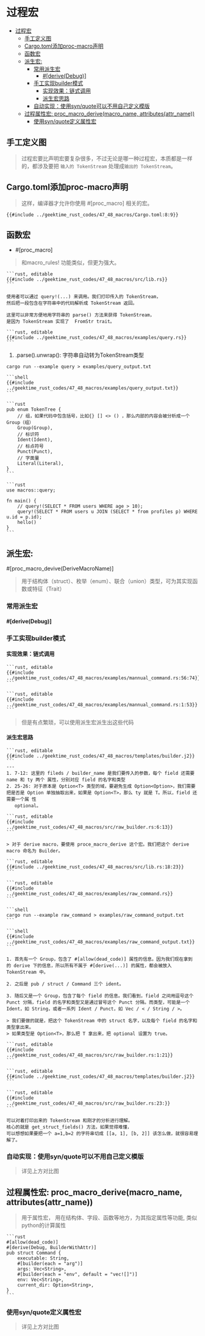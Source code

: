 # 过程宏

<!--ts-->
* [过程宏](#过程宏)
   * [手工定义图](#手工定义图)
   * [Cargo.toml添加proc-macro声明](#cargotoml添加proc-macro声明)
   * [函数宏](#函数宏)
   * [派生宏:](#派生宏)
      * [常用派生宏](#常用派生宏)
         * [#[derive(Debug)]](#derivedebug)
      * [手工实现builder模式](#手工实现builder模式)
         * [实现效果：链式调用](#实现效果链式调用)
         * [派生宏思路](#派生宏思路)
      * [自动实现：使用syn/quote可以不用自己定义模版](#自动实现使用synquote可以不用自己定义模版)
   * [过程属性宏: proc_macro_derive(macro_name, attributes(attr_name))](#过程属性宏-proc_macro_derivemacro_name-attributesattr_name)
      * [使用syn/quote定义属性宏](#使用synquote定义属性宏)

<!-- Created by https://github.com/ekalinin/github-markdown-toc -->
<!-- Added by: runner, at: Wed Oct 19 08:53:02 UTC 2022 -->

<!--te-->

## 手工定义图

> 过程宏要比声明宏要复杂很多，不过无论是哪一种过程宏，本质都是一样的，都涉及要把 `输入的 TokenStream` 处理成`输出的 TokenStream`。

## Cargo.toml添加proc-macro声明

> 这样，编译器才允许你使用 #[proc_macro] 相关的宏。

```toml, editable
{{#include ../geektime_rust_codes/47_48_macros/Cargo.toml:8:9}}
```

## 函数宏

- \#[proc_macro]

> 和macro_rules! 功能类似，但更为强大。

~~~admonish info title="src/lib.rs:定义过程函数宏示例：可以看到，都是处理TokenStream" collapsible=true
```rust, editable
{{#include ../geektime_rust_codes/47_48_macros/src/lib.rs}}
```
~~~

~~~admonish info title="TokenStream" collapsible=true
使用者可以通过 query!(...) 来调用。我们打印传入的 TokenStream，
然后把一段包含在字符串中的代码解析成 TokenStream 返回。

这里可以非常方便地用字符串的 parse() 方法来获得 TokenStream，
是因为 TokenStream 实现了  FromStr trait。
~~~

~~~admonish info title="examples/query.rs使用过冲示例" collapsible=true
```rust, editable
{{#include ../geektime_rust_codes/47_48_macros/examples/query.rs}}
```
~~~

1. .parse().unwrap(): 字符串自动转为TokenStream类型

```shell
cargo run --example query > examples/query_output.txt
```

~~~admonish info title="运行结果示例：可以看到打印出来的TokenStream" collapsible=true
```shell
{{#include ../geektime_rust_codes/47_48_macros/examples/query_output.txt}}
```
~~~

~~~admonish tip title='TokenStream是一个Iterator，里面包含一系列的TokenTree' collapsible=true
```rust
pub enum TokenTree {
    // 组，如果代码中包含括号，比如{} [] <> () ，那么内部的内容会被分析成一个Group（组）
    Group(Group), 
    // 标识符
    Ident(Ident),
    // 标点符号 
    Punct(Punct),
    // 字面量 
    Literal(Literal), 
}
```
~~~

~~~admonish info title="Group Example" collapsible=true
```rust
use macros::query;

fn main() {
    // query!(SELECT * FROM users WHERE age > 10);
    query!(SELECT * FROM users u JOIN (SELECT * from profiles p) WHERE u.id = p.id);
    hello()
}
```
~~~

## 派生宏:

#[proc_macro_devive(DeriveMacroName)]

> 用于结构体（struct）、枚举（enum）、联合（union）类型，可为其实现函数或特征（Trait）

### 常用派生宏

#### #[derive(Debug)]

### 手工实现builder模式

#### 实现效果：链式调用

~~~admonish info title="想到达到链式调用的效果" collapsible=true
```rust, editable
{{#include ../geektime_rust_codes/47_48_macros/examples/mannual_command.rs:56:74}}
```
~~~

~~~admonish info title="可以这样定义" collapsible=true
```rust, editable
{{#include ../geektime_rust_codes/47_48_macros/examples/mannual_command.rs:1:53}}
```
~~~

> 但是有点繁琐，可以使用派生宏派生出这些代码

#### 派生宏思路

~~~admonish info title="要生成的代码模版: 把输入的 TokenStream 抽取出来，也就是把在 struct 的定义内部，每个域的名字及其类型都抽出来，然后生成对应的方法代码。" collapsible=true
```rust, editable
{{#include ../geektime_rust_codes/47_48_macros/templates/builder.j2}}
```
---
1. 7-12: 这里的 fileds / builder_name 是我们要传入的参数，每个 field 还需要 name 和 ty 两个 属性，分别对应 field 的名字和类型
2. 25-26: 对于原本是 Option<T> 类型的域，要避免生成 Option<Option>，我们需要把是否是 Option 单独抽取出来，如果是 Option<T>，那么 ty 就是 T。所以，field 还需要一个属 性
   optional。
~~~

~~~admonish info title="构建对应数据结构" collapsible=true
```rust, editable
{{#include ../geektime_rust_codes/47_48_macros/src/raw_builder.rs:6:13}}
```
~~~

~~~admonish info title="src/lib.rs: 使用派生宏从TokenStream抽取出想要的信息" collapsible=true
> 对于 derive macro，要使用 proce_macro_derive 这个宏。我们把这个 derive macro 命名为 Builder。

```rust, editable
{{#include ../geektime_rust_codes/47_48_macros/src/lib.rs:18:23}}
```
~~~

~~~admonish info title="examples/raw_command.rs: 使用这个派生宏抽取" collapsible=true
```rust, editable
{{#include ../geektime_rust_codes/47_48_macros/examples/raw_command.rs}}
```
~~~

~~~admonish info title="运行，查看获取的TokenStream" collapsible=true
```shell
cargo run --example raw_command > examples/raw_command_output.txt
```

```shell
{{#include ../geektime_rust_codes/47_48_macros/examples/raw_command_output.txt}}
```
~~~

~~~admonish info title='打印信息说明' collapsible=true
1. 首先有一个 Group，包含了 #[allow(dead_code)] 属性的信息。因为我们现在拿到 的 derive 下的信息，所以所有不属于 #[derive(...)] 的属性，都会被放入 TokenStream 中。

2. 之后是 pub / struct / Command 三个 ident。

3. 随后又是一个 Group，包含了每个 field 的信息。我们看到，field 之间用逗号这个 Punct 分隔，field 的名字和类型又是通过冒号这个 Punct 分隔。而类型，可能是一个 Ident，如 String，或者一系列 Ident / Punct，如 Vec / < / String / >。
~~~

~~~admonish info title="src/raw_builder.rs: 使用anyhow与askama抽取TokenStream中的信息" collapsible=true
> 我们要做的就是，把这个 TokenStream 中的 struct 名字，以及每个 field 的名字和类型拿出来。
> 如果类型是 Option<T>，那么把 T 拿出来，把 optional 设置为 true。

```rust, editable
{{#include ../geektime_rust_codes/47_48_macros/src/raw_builder.rs:1:21}}
```
~~~

~~~admonish info title="templates/builder.j2: 上面askama用到的jinja2模版" collapsible=true
```rust, editable
{{#include ../geektime_rust_codes/47_48_macros/templates/builder.j2}}
```
~~~

~~~admonish info title="src/raw_builder.rs: 实现对应抽取方法" collapsible=true
```rust, editable
{{#include ../geektime_rust_codes/47_48_macros/src/raw_builder.rs:23:}}
```
~~~

~~~admonish tip title="提示：类比理解" collapsible=true
可以对着打印出来的 TokenStream 和刚才的分析进行理解。
核心的就是 get_struct_fields() 方法，如果觉得难懂，
可以想想如果要把一个 a=1,b=2 的字符串切成 [[a, 1], [b, 2]] 该怎么做，就很容易理解了。
~~~

### 自动实现：使用syn/quote可以不用自己定义模版

> 详见上方对比图

## 过程属性宏: proc_macro_derive(macro_name, attributes(attr_name))

> 用于属性宏， 用在结构体、字段、函数等地方，为其指定属性等功能, 类似python的计算属性

~~~admonish tip title='定义结构体时在某个字段上方使用对应attr_name' collapsible=true
```rust
#[allow(dead_code)]
#[derive(Debug, BuilderWithAttr)]
pub struct Command {
    executable: String,
    #[builder(each = "arg")]
    args: Vec<String>,
    #[builder(each = "env", default = "vec![]")]
    env: Vec<String>,
    current_dir: Option<String>,
}
```
~~~

### 使用syn/quote定义属性宏

> 详见上方对比图
